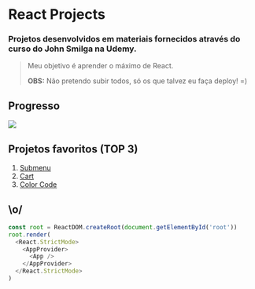 # React Projects

### Projetos desenvolvidos em materiais fornecidos através do curso do John Smilga na Udemy.

> Meu objetivo é aprender o máximo de React.
> 
> **OBS:** Não pretendo subir todos, só os que talvez eu faça deploy! =)

## Progresso

![](https://geps.dev/progress/98)

## Projetos favoritos (TOP 3)
1. [Submenu](https://submenu-stripe-react.netlify.app/)
2. [Cart](https://phone-cart-react.netlify.app/)
3. [Color Code](https://color-code-react.netlify.app/)

## \o/

```javascript
const root = ReactDOM.createRoot(document.getElementById('root'))
root.render(
  <React.StrictMode>
    <AppProvider>
      <App />
    </AppProvider>
  </React.StrictMode>
)
```
